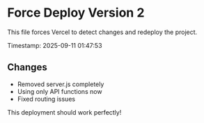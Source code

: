 # Force Deploy Version 2

This file forces Vercel to detect changes and redeploy the project.

Timestamp: 2025-09-11 01:47:53

## Changes
- Removed server.js completely
- Using only API functions now
- Fixed routing issues

This deployment should work perfectly!
